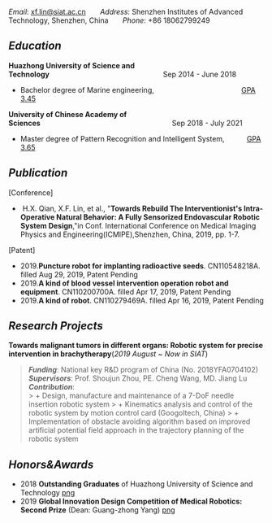 _Email_:&nbsp;xf.lin@siat.ac.cn&emsp;&emsp;_Address_:&nbsp;Shenzhen Institutes of Advanced Technology, Shenzhen, China&emsp;&emsp;_Phone_:&nbsp;+86 18062799249

## _Education_

**Huazhong University of Science and Technology**&emsp;&emsp;&emsp;&emsp;&emsp;&emsp;&emsp;&emsp;&emsp;&emsp;&emsp;&emsp;&emsp;&emsp;&emsp;&emsp;Sep 2014 - June 2018 <br/>
* Bachelor degree of Marine engineering, &emsp;&emsp;&emsp;&emsp;&emsp;&emsp;&emsp;&emsp;&emsp;&emsp;&emsp;&emsp;[GPA 3.45](https://github.com/yuukireina05/mypage/blob/master/material/Bachelor%20transcript.pdf)<br/>

**University of Chinese Academy of Sciences**&emsp;&emsp;&emsp;&emsp;&emsp;&emsp;&emsp;&emsp;&emsp;&emsp;&emsp;&emsp;&emsp;&emsp;&emsp;&emsp;&nbsp;&nbsp;&nbsp;&nbsp;&nbsp;&nbsp;&nbsp;&nbsp;&nbsp;Sep 2018 - July 2021 <br/>
* Master degree of Pattern Recognition and Intelligent System, &emsp;&emsp;&nbsp;&nbsp;&nbsp;[GPA 3.65](https://github.com/yuukireina05/mypage/blob/master/material/Master%20transcript.pdf)
## _Publication_
[Conference]
* &nbsp;H.X. Qian, X.F. Lin, et al., "**Towards Rebuild The Interventionist's Intra-Operative Natural Behavior: A Fully Sensorized Endovascular Robotic System Design**,"in Conf. International Conference on Medical Imaging Physics and Engineering(ICMIPE),Shenzhen, China, 2019, pp. 1-7.

[Patent]
* 2019.**Puncture robot for implanting radioactive seeds**. CN110548218A. filled Aug 29, 2019, Patent Pending<br/>
* 2019.**A kind of blood vessel intervention operation robot and equipment**. CN110200700A. filled Apr 17, 2019, Patent Pending<br/>
* 2019.**A kind of robot**. CN110279469A. filled Apr 16, 2019, Patent Pending<br/>
## _Research Projects_
**Towards malignant tumors in different organs: Robotic system for precise intervention in brachytherapy**(_2019 August ~ Now in SIAT_)
> ___Funding___: National key R&D program of China (No. 2018YFA0704102) <br/>
> ___Supervisors___: Prof. Shoujun Zhou, PE. Cheng Wang, MD. Jiang Lu<br/>
> ___Contribution___:<br/>
     > + Design, manufacture and maintenance of a 7-DoF needle insertion robotic system
     > + Kinematics analysis and control of the robotic system by motion control card (Googoltech, China)
     > + Implementation of obstacle avoiding algorithm based on improved artificial potential field approach in the trajectory planning of the robotic system

## _Honors&Awards_
* 2018 **Outstanding Graduates** of Huazhong University of Science and Technology [png](https://github.com/yuukireina05/mypage/blob/master/material/Outstanding%20Graduate.pdf)<br/>
* 2019 **Global Innovation Design Competition of Medical Robotics: Second Prize** (Dean: Guang-zhong Yang) [png](https://github.com/yuukireina05/mypage/blob/master/material/Medical%20Robotics%20competition.pdf)<br/>
